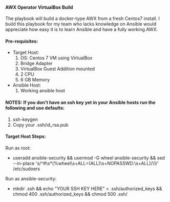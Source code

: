 #### AWX Operator VirtualBox Build

The playbook will build a docker-type AWX from a fresh Centos7 install. I build this playbook for my team who lacks knowledge on Ansible would appreciate how easy it is to learn Ansible and have a fully working AWX.

#### Pre-requisites:
  * Target Host:
      1. OS: Centos 7 VM using VirtualBox
      2. Bridge Adapter
      3. VirtualBox Guest Addition mounted
      4. 2 CPU
      5. 6 GB Memory
  * Ansible Host:
      1. Working ansible host

#### NOTES: If you don't have an ssh key yet in your Ansible hosts run the following and use defaults:
  1. ssh-keygen
  2. Copy your .ssh/id_rsa.pub
  

#### Target Host Steps:
Run as root:
-  useradd ansible-security && usermod -G wheel ansible-security && sed --in-place 's/^#\s*\(%wheel\s\+ALL=(ALL)\s\+NOPASSWD:\s\+ALL\)/\1/' /etc/sudoers

Run as ansible-security:
-  mkdir .ssh && echo "YOUR SSH KEY HERE" > .ssh/authorized_keys && chmod 400 .ssh/authorized_keys && chmod 500 .ssh/


 
 
